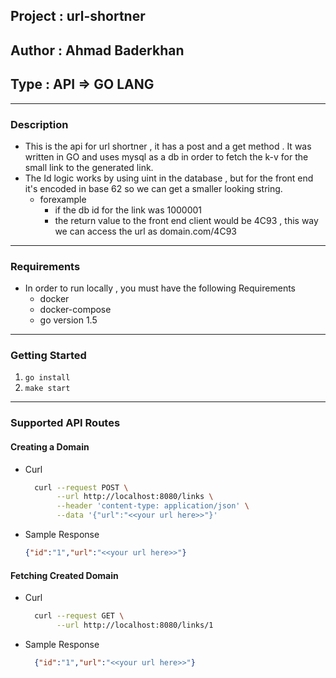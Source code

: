 ## Project : url-shortner
## Author  : Ahmad Baderkhan
## Type    : API => GO LANG 
---

### Description

- This is the api for url shortner , it has a post and a get method . 
  It was written in GO and uses mysql as a db in order to fetch the k-v for the small link to the generated link.
- The Id logic works by using uint in the database , but for the front end it's encoded in base 62 so we can get a smaller looking string. 
   - forexample
      - if the db id for the link was 1000001
      - the return value to the front end client would be 4C93 , this way we can access the url as domain.com/4C93 

---

### Requirements 

- In order to run locally , you must have the following Requirements
  - docker
  - docker-compose
  - go version 1.5
---

### Getting Started

1) ```go install```
2) ```make start```

---

### Supported API Routes


#### Creating a Domain 
- Curl
    ``` bash 
      curl --request POST \
           --url http://localhost:8080/links \
           --header 'content-type: application/json' \
           --data '{"url":"<<your url here>>"}' 
    ```
 - Sample Response
    ```json 
    {"id":"1","url":"<<your url here>>"}
    ```

#### Fetching Created Domain 
- Curl
  ```bash
    curl --request GET \
         --url http://localhost:8080/links/1
   ```
- Sample Response 
  ```json 
    {"id":"1","url":"<<your url here>>"}
    ```
